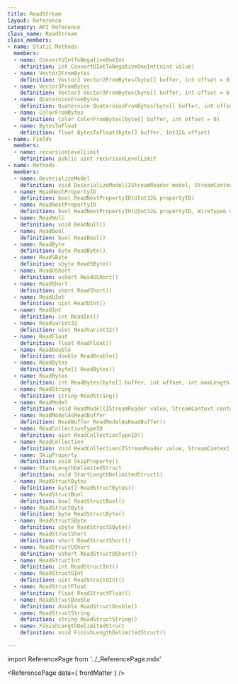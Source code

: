 ```yaml
---
title: ReadStream
layout: Reference
category: API Reference
class_name: ReadStream
class_members:
- name: Static Methods
  members:
  - name: ConvertUIntToNegativeOneInt
    definition: int ConvertUIntToNegativeOneInt(uint value)
  - name: Vector2FromBytes
    definition: Vector2 Vector2FromBytes(byte[] buffer, int offset = 0)
  - name: Vector3FromBytes
    definition: Vector3 Vector3FromBytes(byte[] buffer, int offset = 0)
  - name: QuaternionFromBytes
    definition: Quaternion QuaternionFromBytes(byte[] buffer, int offset = 0)
  - name: ColorFromBytes
    definition: Color ColorFromBytes(byte[] buffer, int offset = 0)
  - name: BytesToFloat
    definition: float BytesToFloat(byte[] buffer, Int32& offset)
- name: Fields
  members:
  - name: recursionLevelLimit
    definition: public uint recursionLevelLimit
- name: Methods
  members:
  - name: DeserializeModel
    definition: void DeserializeModel(IStreamReader model, StreamContext context)
  - name: ReadNextPropertyID
    definition: bool ReadNextPropertyID(UInt32& propertyID)
  - name: ReadNextPropertyID
    definition: bool ReadNextPropertyID(UInt32& propertyID, WireType& wireType)
  - name: ReadNull
    definition: void ReadNull()
  - name: ReadBool
    definition: bool ReadBool()
  - name: ReadByte
    definition: byte ReadByte()
  - name: ReadSByte
    definition: sbyte ReadSByte()
  - name: ReadUShort
    definition: ushort ReadUShort()
  - name: ReadShort
    definition: short ReadShort()
  - name: ReadUInt
    definition: uint ReadUInt()
  - name: ReadInt
    definition: int ReadInt()
  - name: ReadVarint32
    definition: uint ReadVarint32()
  - name: ReadFloat
    definition: float ReadFloat()
  - name: ReadDouble
    definition: double ReadDouble()
  - name: ReadBytes
    definition: byte[] ReadBytes()
  - name: ReadBytes
    definition: int ReadBytes(byte[] buffer, int offset, int maxLength)
  - name: ReadString
    definition: string ReadString()
  - name: ReadModel
    definition: void ReadModel(IStreamReader value, StreamContext context, bool didForceWriteFullModel = false)
  - name: ReadModelAsReadBuffer
    definition: ReadBuffer ReadModelAsReadBuffer()
  - name: ReadCollectionTypeID
    definition: uint ReadCollectionTypeID()
  - name: ReadCollection
    definition: void ReadCollection(IStreamReader value, StreamContext context, bool didForceWriteFullModel = false)
  - name: SkipProperty
    definition: void SkipProperty()
  - name: StartLengthDelimitedStruct
    definition: void StartLengthDelimitedStruct()
  - name: ReadStructBytes
    definition: byte[] ReadStructBytes()
  - name: ReadStructBool
    definition: bool ReadStructBool()
  - name: ReadStructByte
    definition: byte ReadStructByte()
  - name: ReadStructSByte
    definition: sbyte ReadStructSByte()
  - name: ReadStructShort
    definition: short ReadStructShort()
  - name: ReadStructUShort
    definition: ushort ReadStructUShort()
  - name: ReadStructInt
    definition: int ReadStructInt()
  - name: ReadStructUInt
    definition: uint ReadStructUInt()
  - name: ReadStructFloat
    definition: float ReadStructFloat()
  - name: ReadStructDouble
    definition: double ReadStructDouble()
  - name: ReadStructString
    definition: string ReadStructString()
  - name: FinishLengthDelimitedStruct
    definition: void FinishLengthDelimitedStruct()

---
```

import ReferencePage from '../_ReferencePage.mdx'

<ReferencePage data={ frontMatter } />
